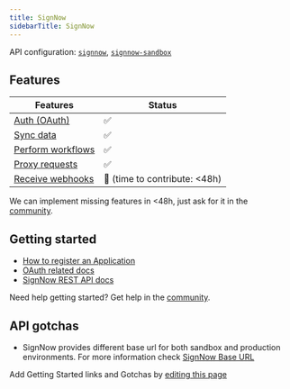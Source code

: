 ```yaml
---
title: SignNow
sidebarTitle: SignNow
---
```


API configuration: [`signnow`](https://terapi.dev/providers.yaml), [`signnow-sandbox`](https://terapi.dev/providers.yaml)

## Features

| Features | Status |
| - | - |
| [Auth (OAuth)](/integrate/guides/authorize-an-api) | ✅ |
| [Sync data](/integrate/guides/sync-data-from-an-api) | ✅ |
| [Perform workflows](/integrate/guides/perform-workflows-with-an-api) | ✅ |
| [Proxy requests](/integrate/guides/proxy-requests-to-an-api) | ✅ |
| [Receive webhooks](/integrate/guides/receive-webhooks-from-an-api) | 🚫 (time to contribute: &lt;48h) |

<Tip>We can implement missing features in &lt;48h, just ask for it in the [community](https://terapi.dev/slack).</Tip>

## Getting started

-   [How to register an Application](https://docs.signnow.com/docs/signnow/account)
-   [OAuth related docs](https://docs.signnow.com/docs/signnow/features#authentication)
-   [SignNow REST API docs](https://docs.signnow.com/docs/signnow/welcome)

<Tip>Need help getting started? Get help in the [community](https://terapi.dev/slack).</Tip>

## API gotchas
- SignNow provides different base url for both sandbox and production environments. For more information check [SignNow Base URL](https://docs.signnow.com/docs/signnow/get-started)

<Note>Add Getting Started links and Gotchas by [editing this page](https://github.com/terapihq/terapi/tree/master/docs-v2/integrations/all/signnow.mdx)</Note>

